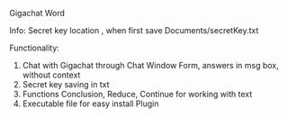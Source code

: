 Gigachat Word

Info:
Secret key location , when first save Documents/secretKey.txt

Functionality:
1. Chat with Gigachat through Chat Window Form, answers in msg box, without context
2. Secret key saving in txt
3. Functions Conclusion, Reduce, Continue for working with text
4. Executable file for easy install Plugin
